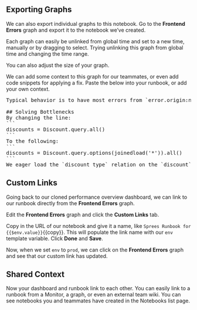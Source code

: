 ## Exporting Graphs
We can also export individual graphs to this notebook. Go to the **Frontend Errors** graph and export it to the notebook we’ve created.  

Each graph can easily be unlinked from global time and set to a new time, manually or by dragging to select. Trying unlinking this graph from global time and changing the time range.  

You can also adjust the size of your graph.  

We can add some context to this graph for our teammates, or even add code snippets for applying a fix. Paste the below into your runbook, or add your own context.


<pre class="file" data-target="clipboard">
Typical behavior is to have most errors from `error.origin:network`- if other categories are spiking, should be investigated.  

## Solving Bottlenecks
By changing the line:
```
discounts = Discount.query.all()
```
To the following:
```
discounts = Discount.query.options(joinedload('*')).all()
```
We eager load the `discount_type` relation on the `discount`, and can grab all information without multiple trips to the database.
</pre>

## Custom Links
Going back to our cloned performance overview dashboard, we can link to our runbook directly from the **Frontend Errors** graph.  

Edit the **Frontend Errors** graph and click the **Custom Links** tab.

Copy in the URL of our notebook and give it a name, like `Sprees Runbook for {{$env.value}}`{{copy}}. This will populate the link name with our `env` template variable. Click **Done** and **Save**.  

Now, when we set `env` to `prod`, we can click on the **Frontend Errors** graph and see that our custom link has updated.  

## Shared Context
Now your dashboard and runbook link to each other. You can easily link to a runbook from a Monitor, a graph, or even an external team wiki. You can see notebooks you and teammates have created in the Notebooks list page.
